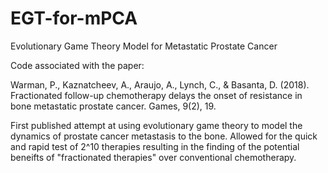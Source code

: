 # EGT-for-mPCA
Evolutionary Game Theory Model for Metastatic Prostate Cancer

Code associated with the paper:

Warman, P., Kaznatcheev, A., Araujo, A., Lynch, C., & Basanta, D. (2018). Fractionated follow-up chemotherapy delays the onset of resistance in bone metastatic prostate cancer. Games, 9(2), 19.

First published attempt at using evolutionary game theory to model the dynamics of prostate cancer metastasis to the bone. Allowed for the quick and rapid test of 2^10 therapies resulting in the finding of the potential beneifts of "fractionated therapies" over conventional chemotherapy.  
